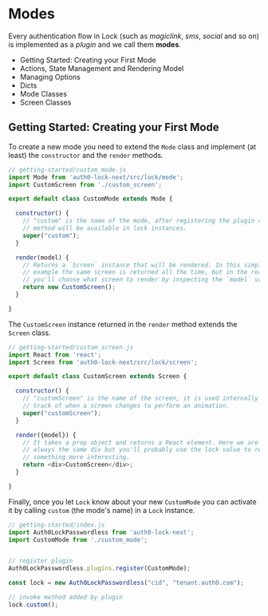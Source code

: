 # Modes

Every authentication flow in Lock (such as _magiclink_, _sms_, _social_ and so on) is implemented as a _plugin_ and we call them **modes**.

- Getting Started: Creating your First Mode
- Actions, State Management and Rendering Model
- Managing Options
- Dicts
- Mode Classes
- Screen Classes

## Getting Started: Creating your First Mode

To create a new mode you need to extend the `Mode` class and implement (at least) the `constructor` and the `render` methods.

```js
// getting-started/custom_mode.js
import Mode from 'auth0-lock-next/src/lock/mode';
import CustomScreen from './custom_screen';

export default class CustomMode extends Mode {

  constructor() {
    // "custom" is the name of the mode, after registering the plugin a `custom`
    // method will be available in lock instances.
    super("custom");
  }

  render(model) {
    // Returns a `Screen` instance that will be rendered. In this simple
    // example the same screen is returned all the time, but in the real world
    // you'll choose what screen to render by inspecting the `model` value.
    return new CustomScreen();
  }

}
```

The `CustomScreen` instance returned in the `render` method extends the `Screen` class.

```js
// getting-started/custom_screen.js
import React from 'react';
import Screen from 'auth0-lock-next/src/lock/screen';

export default class CustomScreen extends Screen {

  constructor() {
    // "customScreen" is the name of the screen, it is used internally to keep
    // track of when a screen changes to perform an animation.
    super("customScreen");
  }

  render({model}) {
    // It takes a prop object and returns a React element. Here we are rendering
    // always the same div but you'll probably use the lock value to return
    // something more interesting.
    return <div>CustomScreen</div>;
  }

}
```

Finally, once you let `Lock` know about your new `CustomMode` you can activate
it by calling `custom` (the mode's name) in a `Lock` instance.

```js
// getting-started/index.js
import Auth0LockPasswordless from 'auth0-lock-next';
import CustomMode from './custom_mode';


// register plugin
Auth0LockPasswordless.plugins.register(CustomMode);

const lock = new Auth0LockPasswordless("cid", "tenant.auth0.com");

// invoke method added by plugin
lock.custom();
```
